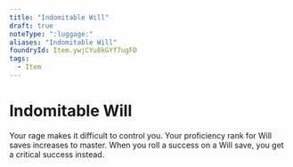 ```yaml
---
title: "Indomitable Will"
draft: true
noteType: ":luggage:"
aliases: "Indomitable Will"
foundryId: Item.ywjCYu8kGYf7ugFD
tags:
  - Item
---
```


# Indomitable Will

Your rage makes it difficult to control you. Your proficiency rank for Will saves increases to master. When you roll a success on a Will save, you get a critical success instead.

